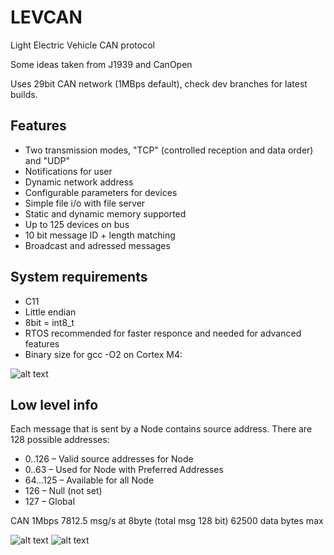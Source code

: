# LEVCAN
Light Electric Vehicle CAN protocol

Some ideas taken from J1939 and CanOpen

Uses 29bit CAN network (1MBps default), check dev branches for latest builds.

Features
----------------
 - Two transmission modes, "TCP" (controlled reception and data order) and "UDP"
 - Notifications for user
 - Dynamic network address
 - Configurable parameters for devices
 - Simple file i/o with file server
 - Static and dynamic memory supported
 - Up to 125 devices on bus
 - 10 bit message ID + length matching
 - Broadcast and adressed messages

System requirements
----------------
 - C11
 - Little endian
 - 8bit = int8_t
 - RTOS recommended for faster responce and needed for advanced features
 - Binary size for gcc -O2 on Cortex M4:
 
![alt text](https://i.imgur.com/G70JQeg.png)
 
Low level info
----------------
Each message that is sent by a Node contains source address. There are 128 possible addresses: 
 - 0..126 – Valid source addresses for Node 
 - 0..63 – Used for Node with Preferred Addresses
 - 64...125 – Available for all Node
 - 126 – Null (not set)
 - 127 – Global 
 
CAN 1Mbps
7812.5 msg/s at 8byte (total msg 128 bit)
62500 data bytes max

![alt text](https://i.imgur.com/L0YKIc9.png)
![alt text](https://i.imgur.com/CYgbNCG.png)
